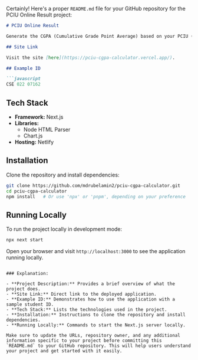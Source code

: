 Certainly! Here's a proper `README.md` file for your GitHub repository for the PCIU Online Result project:

```markdown
# PCIU Online Result

Generate the CGPA (Cumulative Grade Point Average) based on your PCIU (Port City International University) results in a single click by providing your academic student ID. It will show you your overall result with marks and grade.

## Site Link

Visit the site [here](https://pciu-cgpa-calculator.vercel.app/).

## Example ID

```javascript
CSE 022 07162
```

## Tech Stack

- **Framework:** Next.js
- **Libraries:**
  - Node HTML Parser
  - Chart.js
- **Hosting:** Netlify

## Installation

Clone the repository and install dependencies:

```bash
git clone https://github.com/mdrubelamin2/pciu-cgpa-calculator.git
cd pciu-cgpa-calculator
npm install   # Or use 'npx' or 'pnpm', depending on your preference
```

## Running Locally

To run the project locally in development mode:

```bash
npx next start
```

Open your browser and visit `http://localhost:3000` to see the application running locally.

```

### Explanation:

- **Project Description:** Provides a brief overview of what the project does.
- **Site Link:** Direct link to the deployed application.
- **Example ID:** Demonstrates how to use the application with a sample student ID.
- **Tech Stack:** Lists the technologies used in the project.
- **Installation:** Instructions to clone the repository and install dependencies.
- **Running Locally:** Commands to start the Next.js server locally.

Make sure to update the URLs, repository owner, and any additional information specific to your project before committing this `README.md` to your GitHub repository. This will help users understand your project and get started with it easily.
 
